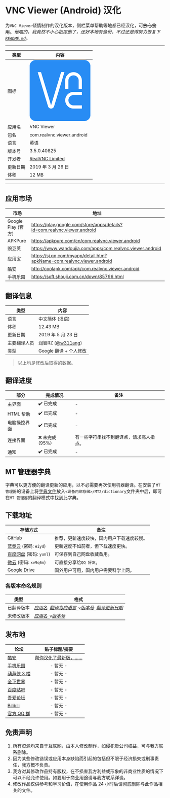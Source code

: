 VNC Viewer (Android) 汉化
===========================
为`VNC Viewer`倾情制作的汉化版本，侧栏菜单帮助等地都已经汉化，可~~放心食用~~。*他喵的，我竟然不小心把库删了，还好本地有备份，不过还是得努力恢复下[`README.md`](/readme.md)。*
****
|类型|内容|
|--|--
|图标|![](res/drawable-xxxhdpi-v4/icon.png)
|应用名|VNC Viewer
|包名|com.realvnc.viewer.android
|语言|英语
|版本号|3.5.0.40825
|开发者|[RealVNC Limited](https://www.realvnc.com)
|更新日期|2019 年 3 月 26 日
|体积|12 MB
****
应用市场
------
|市场|地址|
|--|--
|Google Play (官方)|https://play.google.com/store/apps/details?id=com.realvnc.viewer.android
|APKPure|https://apkpure.com/cn/com.realvnc.viewer.android
|豌豆荚|https://www.wandoujia.com/apps/com.realvnc.viewer.android
|应用宝|https://sj.qq.com/myapp/detail.htm?apkName=com.realvnc.viewer.android
|酷安|http://coolapk.com/apk/com.realvnc.viewer.android
|手机乐园|https://soft.shouji.com.cn/down/85796.html

翻译信息
------
|类型|内容|
|--|--
|语言|中文简体 (汉语)
|体积|12.43 MB
|更新日期|2019 年 5 月 23 日
|主要翻译人员|润智RZ ([@w311ang](https://github.com/w311ang))
|类型|Google 翻译 + 个人修改
>以上均是修改后取得的数据。

翻译进度
------
|部分|完成情况|备注
|--|--|--
|主界面|:heavy_check_mark: 已完成|-
|HTML 帮助|:heavy_check_mark: 已完成|-
|电脑操控界面|:heavy_check_mark: 已完成|-
|连接界面|:x: 未完成 (95%)|有一些字符串找不到翻译点，请求高人指点。
|通知|:heavy_check_mark: 已完成|-

MT 管理器字典
------
字典可以更方便的翻译更新的应用，以不必需要再次使用机器翻译。在安装了`MT 管理器`的设备上将[字典文件](MT2/dictionary/VNC_Viewer.mtd)放入`<设备内部存储>/MT2/dictionary`文件夹中后，即可在`MT 管理器`的翻译模式中找到此字典。

下载地址
------
|存储方式|备注|
|--|--
|[GitHub](https://github.com/yunles/VNC-Viewer-Android-chinese/releases/download/2019.05.23/VNC_Viewer_20190523.apk)|推荐，更新速度较快，国内用户下载速度较慢。
|[蓝奏云](https://www.lanzous.com/b743556/) (密码: `eiyd`)|更新速度不如前者，但下载速度更快。
|[百度网盘](https://pan.baidu.com/s/1x8wMq2xPjH8CE0dpxAPmTQ) (密码: `yunl`)|可保存到自己网盘收藏备用。
|[微云](https://share.weiyun.com/5u0ijHC) (密码: `xv9q6n`)|可直接分享给`QQ 好友`。
|[Google Drive](https://drive.google.com/open?id=165SdLUBD-JxSzHPMpOlmzATmiPNn3bfs)|国外用户可用，国内用户需要科学上网。
### 各版本命名规则
|类型|格式|
|--|--
|已翻译版本|*[应用名](#vnc-viewer-android-汉化)*`_`*[翻译为的语言](#翻译信息)*`_v`*[版本号](#vnc-viewer-android-汉化)*`_`*[翻译更新日期](#翻译信息)*
|未修改版本|*[应用名](#vnc-viewer-android-汉化)*`_v`*[版本号](#vnc-viewer-android-汉化)*

发布地
------
|论坛|贴子标题/摘要|
|--|:--:
|[酷安](https://www.coolapk.com/)|[帮你汉化了最新版，……](https://www.coolapk.com/feed/10403694)
|[手机乐园](http://shouji.com.cn)|- 暂无 -
|[葫芦侠 3 楼](http://huluxia.com/)|- 暂无 -
|[全下世界](http://www.iqxsj.com/)|- 暂无 -
|[百度贴吧](https://tieba.baidu.com/)|- 暂无 -
|[吾爱论坛](https://www.52pojie.cn/)|- 暂无 -
|[Bilibili](https://www.bilibili.com/)|- 暂无 -
|[官方 QQ 群](https://jq.qq.com/?_wv=1027&k=5P36jkG)|- 暂无 -

免责声明
------
1. 所有资源均来自于互联网，由本人修改制作，如侵犯贵公司权益，可与我方联系删除。
2. 因为某些修改错误或应用本身缺陷而引起的包括但不限于经济损失或刑事责任，我方概不负责。
3. 我方对其修改作品持有版权，在不损害我方利益或形象的非商业性质的情况下可以不经允许使用。如要用于商业用途请与我方联系详谈。
4. 修改作品仅供参考和学习价值，在使用作品 24 小时后请彻底删除与此作品相关的文件。
